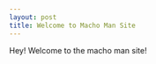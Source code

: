```yaml
---
layout: post
title: Welcome to Macho Man Site
---
```


<div>
    Hey! Welcome to the macho man site!
</div>